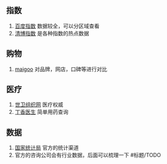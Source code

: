 ## 指数
1. [百度指数](https://index.baidu.com/v2/index.html#/) 数据较全，可以分区域查看
2. [清博指数](https://www.gsdata.cn/rank/toutiao) 是各种指数的热点数据

## 购物
1. [maigoo](https://www.maigoo.com/maigoo/10177gchzp_index.html) 对品牌，网店，口碑等进行对比

## 医疗
1. [世卫组织网](https://www.who.int/zh) 医疗权威
2. [丁香医生](https://dxy.com/) 简单用药查询

## 数据
1. [国家统计局](http://www.stats.gov.cn/) 官方的统计渠道
2. 官方的咨询公司会有行业数据，后面可以梳理一下 #标题/TODO

